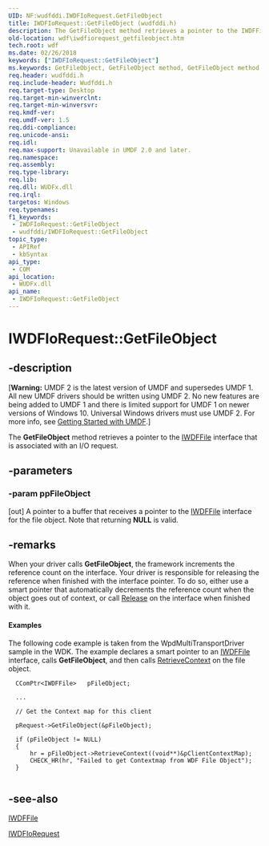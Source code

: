 ```yaml
---
UID: NF:wudfddi.IWDFIoRequest.GetFileObject
title: IWDFIoRequest::GetFileObject (wudfddi.h)
description: The GetFileObject method retrieves a pointer to the IWDFFile interface that is associated with an I/O request.
old-location: wdf\iwdfiorequest_getfileobject.htm
tech.root: wdf
ms.date: 02/26/2018
keywords: ["IWDFIoRequest::GetFileObject"]
ms.keywords: GetFileObject, GetFileObject method, GetFileObject method,IWDFIoRequest interface, IWDFIoRequest interface,GetFileObject method, IWDFIoRequest.GetFileObject, IWDFIoRequest::GetFileObject, UMDFRequestObjectRef_50a8506d-039a-448a-8459-30e89ac1021c.xml, umdf.iwdfiorequest_getfileobject, wdf.iwdfiorequest_getfileobject, wudfddi/IWDFIoRequest::GetFileObject
req.header: wudfddi.h
req.include-header: Wudfddi.h
req.target-type: Desktop
req.target-min-winverclnt: 
req.target-min-winversvr: 
req.kmdf-ver: 
req.umdf-ver: 1.5
req.ddi-compliance: 
req.unicode-ansi: 
req.idl: 
req.max-support: Unavailable in UMDF 2.0 and later.
req.namespace: 
req.assembly: 
req.type-library: 
req.lib: 
req.dll: WUDFx.dll
req.irql: 
targetos: Windows
req.typenames: 
f1_keywords:
 - IWDFIoRequest::GetFileObject
 - wudfddi/IWDFIoRequest::GetFileObject
topic_type:
 - APIRef
 - kbSyntax
api_type:
 - COM
api_location:
 - WUDFx.dll
api_name:
 - IWDFIoRequest::GetFileObject
---
```


# IWDFIoRequest::GetFileObject


## -description

<p class="CCE_Message">[<b>Warning:</b> UMDF 2 is the latest version of UMDF and supersedes UMDF 1.  All new UMDF drivers should be written using UMDF 2.  No new features are being added to UMDF 1 and there is limited support for UMDF 1 on newer versions of Windows 10.  Universal Windows drivers must use UMDF 2.  For more info, see <a href="/windows-hardware/drivers/wdf/getting-started-with-umdf-version-2">Getting Started with UMDF</a>.]

The <b>GetFileObject</b> method retrieves a pointer to the <a href="/windows-hardware/drivers/ddi/wudfddi/nn-wudfddi-iwdffile">IWDFFile</a> interface that is associated with an I/O request.

## -parameters

### -param ppFileObject 

[out]
A pointer to a buffer that receives a pointer to the <a href="/windows-hardware/drivers/ddi/wudfddi/nn-wudfddi-iwdffile">IWDFFile</a> interface for the file object. Note that returning <b>NULL</b> is valid.

## -remarks

When your driver calls <b>GetFileObject</b>, the framework increments the reference count on the interface.  Your driver is responsible for releasing the reference when finished with the interface pointer. To do so, either use a smart pointer that automatically decrements the reference count when the object goes out of context, or call  <a href="/windows/win32/api/unknwn/nf-unknwn-iunknown-release">Release</a> on the interface when finished with it.


#### Examples

The following code example is taken from the WpdMultiTransportDriver sample in the WDK. The example declares a smart pointer to an <a href="/windows-hardware/drivers/ddi/wudfddi/nn-wudfddi-iwdffile">IWDFFile</a> interface, calls <b>GetFileObject</b>, and then calls <a href="/windows-hardware/drivers/ddi/wudfddi/nf-wudfddi-iwdfobject-retrievecontext">RetrieveContext</a> on the file object.


```
  CComPtr<IWDFFile>   pFileObject;

  ...

  // Get the Context map for this client

  pRequest->GetFileObject(&pFileObject);

  if (pFileObject != NULL)
  {
      hr = pFileObject->RetrieveContext((void**)&pClientContextMap);
      CHECK_HR(hr, "Failed to get Contextmap from WDF File Object");
  }
  
```

## -see-also

<a href="/windows-hardware/drivers/ddi/wudfddi/nn-wudfddi-iwdffile">IWDFFile</a>



<a href="/windows-hardware/drivers/ddi/wudfddi/nn-wudfddi-iwdfiorequest">IWDFIoRequest</a>

